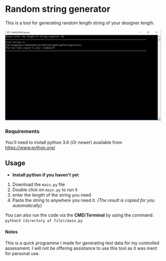 # Random string generator
This is a tool for generating random length string of your designer length.

![Image showing window](/Images/header.PNG)

### Requirements

You'll need to install python 3.6 (*Or newer*) available from https://www.python.org/

## Usage
- **Install python if you haven't yet**


1. Download the `main.py` file
2. Double click on `main.py` to run it
3. enter the length of the string you need
4. Paste the string to anywhere you need it. *(The result is copied for you automatically)*

You can also run the code via the **CMD**/**Terminal** by using the command:
`python3 (directory of file)/main.py`

#### Notes
This is a quick programme I made for generating test data for my controlled assessment. I will not be offering assistance to use this tool as it was ment for personal use.
